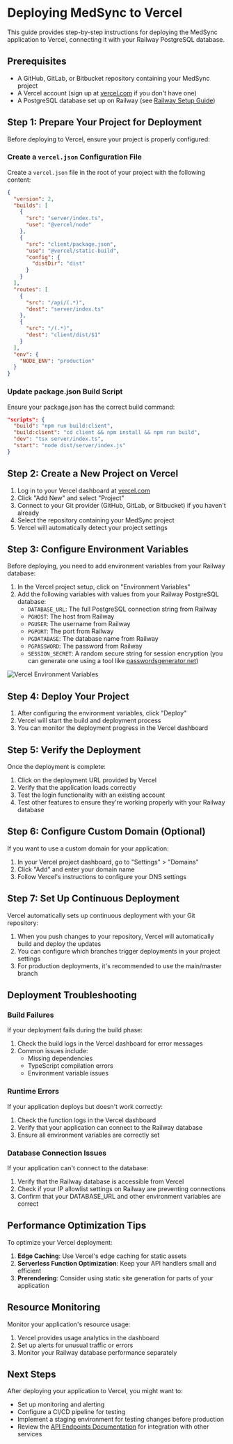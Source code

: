 # Deploying MedSync to Vercel

This guide provides step-by-step instructions for deploying the MedSync application to Vercel, connecting it with your Railway PostgreSQL database.

## Prerequisites

- A GitHub, GitLab, or Bitbucket repository containing your MedSync project
- A Vercel account (sign up at [vercel.com](https://vercel.com) if you don't have one)
- A PostgreSQL database set up on Railway (see [Railway Setup Guide](./railway-setup.md))

## Step 1: Prepare Your Project for Deployment

Before deploying to Vercel, ensure your project is properly configured:

### Create a `vercel.json` Configuration File

Create a `vercel.json` file in the root of your project with the following content:

```json
{
  "version": 2,
  "builds": [
    {
      "src": "server/index.ts",
      "use": "@vercel/node"
    },
    {
      "src": "client/package.json",
      "use": "@vercel/static-build",
      "config": {
        "distDir": "dist"
      }
    }
  ],
  "routes": [
    {
      "src": "/api/(.*)",
      "dest": "server/index.ts"
    },
    {
      "src": "/(.*)",
      "dest": "client/dist/$1"
    }
  ],
  "env": {
    "NODE_ENV": "production"
  }
}
```

### Update package.json Build Script

Ensure your package.json has the correct build command:

```json
"scripts": {
  "build": "npm run build:client",
  "build:client": "cd client && npm install && npm run build",
  "dev": "tsx server/index.ts",
  "start": "node dist/server/index.js"
}
```

## Step 2: Create a New Project on Vercel

1. Log in to your Vercel dashboard at [vercel.com](https://vercel.com)
2. Click "Add New" and select "Project"
3. Connect to your Git provider (GitHub, GitLab, or Bitbucket) if you haven't already
4. Select the repository containing your MedSync project
5. Vercel will automatically detect your project settings

## Step 3: Configure Environment Variables

Before deploying, you need to add environment variables from your Railway database:

1. In the Vercel project setup, click on "Environment Variables"
2. Add the following variables with values from your Railway PostgreSQL database:
   - `DATABASE_URL`: The full PostgreSQL connection string from Railway
   - `PGHOST`: The host from Railway
   - `PGUSER`: The username from Railway
   - `PGPORT`: The port from Railway
   - `PGDATABASE`: The database name from Railway
   - `PGPASSWORD`: The password from Railway
   - `SESSION_SECRET`: A random secure string for session encryption (you can generate one using a tool like [passwordsgenerator.net](https://passwordsgenerator.net/))

![Vercel Environment Variables](../assets/vercel-env-variables.png)

## Step 4: Deploy Your Project

1. After configuring the environment variables, click "Deploy"
2. Vercel will start the build and deployment process
3. You can monitor the deployment progress in the Vercel dashboard

## Step 5: Verify the Deployment

Once the deployment is complete:

1. Click on the deployment URL provided by Vercel
2. Verify that the application loads correctly
3. Test the login functionality with an existing account
4. Test other features to ensure they're working properly with your Railway database

## Step 6: Configure Custom Domain (Optional)

If you want to use a custom domain for your application:

1. In your Vercel project dashboard, go to "Settings" > "Domains"
2. Click "Add" and enter your domain name
3. Follow Vercel's instructions to configure your DNS settings

## Step 7: Set Up Continuous Deployment

Vercel automatically sets up continuous deployment with your Git repository:

1. When you push changes to your repository, Vercel will automatically build and deploy the updates
2. You can configure which branches trigger deployments in your project settings
3. For production deployments, it's recommended to use the main/master branch

## Deployment Troubleshooting

### Build Failures

If your deployment fails during the build phase:

1. Check the build logs in the Vercel dashboard for error messages
2. Common issues include:
   - Missing dependencies
   - TypeScript compilation errors
   - Environment variable issues

### Runtime Errors

If your application deploys but doesn't work correctly:

1. Check the function logs in the Vercel dashboard
2. Verify that your application can connect to the Railway database
3. Ensure all environment variables are correctly set

### Database Connection Issues

If your application can't connect to the database:

1. Verify that the Railway database is accessible from Vercel
2. Check if your IP allowlist settings on Railway are preventing connections
3. Confirm that your DATABASE_URL and other environment variables are correct

## Performance Optimization Tips

To optimize your Vercel deployment:

1. **Edge Caching**: Use Vercel's edge caching for static assets
2. **Serverless Function Optimization**: Keep your API handlers small and efficient
3. **Prerendering**: Consider using static site generation for parts of your application

## Resource Monitoring

Monitor your application's resource usage:

1. Vercel provides usage analytics in the dashboard
2. Set up alerts for unusual traffic or errors
3. Monitor your Railway database performance separately

## Next Steps

After deploying your application to Vercel, you might want to:

- Set up monitoring and alerting
- Configure a CI/CD pipeline for testing
- Implement a staging environment for testing changes before production
- Review the [API Endpoints Documentation](../api/endpoints.md) for integration with other services
